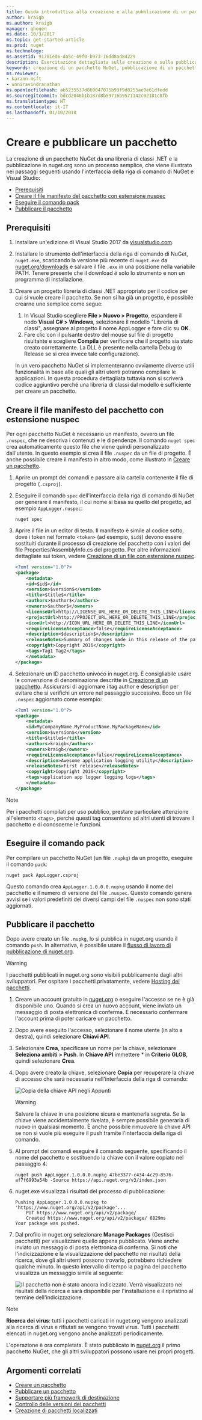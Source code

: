 ```yaml
---
title: Guida introduttiva alla creazione e alla pubblicazione di un pacchetto NuGet | Microsoft Docs
author: kraigb
ms.author: kraigb
manager: ghogen
ms.date: 10/3/2017
ms.topic: get-started-article
ms.prod: nuget
ms.technology: 
ms.assetid: 91781ed6-da5c-49f0-b973-16dd8ad84229
description: Esercitazione dettagliata sulla creazione e sulla pubblicazione di un pacchetto NuGet sia con l'interfaccia della riga di comando nuget.exe che con Visual Studio.
keywords: creazione di un pacchetto NuGet, pubblicazione di un pacchetto NuGet, esercitazione su NuGet
ms.reviewer:
- karann-msft
- unniravindranathan
ms.openlocfilehash: ab5235537d869047075b93f9d8255ae9e61dfedd
ms.sourcegitcommit: bdcd2046b1b187d8b59716b9571142c02181c8fb
ms.translationtype: HT
ms.contentlocale: it-IT
ms.lasthandoff: 01/10/2018
---
```

# <a name="create-and-publish-a-package"></a>Creare e pubblicare un pacchetto

La creazione di un pacchetto NuGet da una libreria di classi .NET e la pubblicazione in nuget.org sono un processo semplice, che viene illustrato nei passaggi seguenti usando l'interfaccia della riga di comando di NuGet e Visual Studio:

- [Prerequisiti](#install-pre-requisites)
- [Creare il file manifesto del pacchetto con estensione nuspec](#create-the-nuspec-package-manifest-file)
- [Eseguire il comando pack](#run-the-pack-command)
- [Pubblicare il pacchetto](#publish-the-package)

## <a name="pre-requisites"></a>Prerequisiti

1. Installare un'edizione di Visual Studio 2017 da [visualstudio.com](https://www.visualstudio.com/).

1. Installare lo strumento dell'interfaccia della riga di comando di NuGet, `nuget.exe`, scaricando la versione più recente di `nuget.exe` da [nuget.org/downloads](https://nuget.org/downloads) e salvare il file `.exe` in una posizione nella variabile PATH. Tenere presente che il download *è* solo lo strumento e non un programma di installazione.

1. Creare un progetto libreria di classi .NET appropriato per il codice per cui si vuole creare il pacchetto. Se non si ha già un progetto, è possibile crearne uno semplice come segue:
    1. In Visual Studio scegliere **File > Nuovo > Progetto**, espandere il nodo **Visual C# > Windows**, selezionare il modello "Libreria di classi", assegnare al progetto il nome AppLogger e fare clic su **OK**.
    1. Fare clic con il pulsante destro del mouse sul file di progetto risultante e scegliere **Compila** per verificare che il progetto sia stato creato correttamente. La DLL è presente nella cartella Debug (o Release se si crea invece tale configurazione).

    In un vero pacchetto NuGet si implementeranno ovviamente diverse utili funzionalità in base alle quali gli altri utenti potranno compilare le applicazioni. In questa procedura dettagliata tuttavia non si scriverà codice aggiuntivo perché una libreria di classi dal modello è sufficiente per creare un pacchetto.

## <a name="create-the-nuspec-package-manifest-file"></a>Creare il file manifesto del pacchetto con estensione nuspec

Per ogni pacchetto NuGet è necessario un manifesto, ovvero un file `.nuspec`, che ne descriva i contenuti e le dipendenze. Il comando `nuget spec` crea automaticamente questo file che viene quindi personalizzato dall'utente. In questo esempio si crea il file `.nuspec` da un file di progetto. È anche possibile creare il manifesto in altro modo, come illustrato in [Creare un pacchetto](../create-packages/creating-a-package.md).

1. Aprire un prompt dei comandi e passare alla cartella contenente il file di progetto (`.csproj`).

1. Eseguire il comando `spec` dell'interfaccia della riga di comando di NuGet per generare il manifesto, il cui nome si basa su quello del progetto, ad esempio `AppLogger.nuspec`:

    ```
    nuget spec
    ```

1. Aprire il file in un editor di testo. Il manifesto è simile al codice sotto, dove i token nel formato `<token>` (ad esempio, `$id$`) devono essere sostituiti durante il processo di creazione del pacchetto con i valori del file Properties/AssemblyInfo.cs del progetto. Per altre informazioni dettagliate sui token, vedere [Creazione di un file con estensione nuspec](../create-packages/creating-a-package.md#creating-the-nuspec-file).

    ```xml
    <?xml version="1.0"?>
    <package>
        <metadata>
        <id>$id$</id>
        <version>$version$</version>
        <title>$title$</title>
        <authors>$author$</authors>
        <owners>$author$</owners>
        <licenseUrl>http://LICENSE_URL_HERE_OR_DELETE_THIS_LINE</licenseUrl>
        <projectUrl>http://PROJECT_URL_HERE_OR_DELETE_THIS_LINE</projectUrl>
        <iconUrl>http://ICON_URL_HERE_OR_DELETE_THIS_LINE</iconUrl>
        <requireLicenseAcceptance>false</requireLicenseAcceptance>
        <description>$description$</description>
        <releaseNotes>Summary of changes made in this release of the package.</releaseNotes>
        <copyright>Copyright 2016</copyright>
        <tags>Tag1 Tag2</tags>
        </metadata>
    </package>
    ```

1. Selezionare un ID pacchetto univoco in nuget.org. È consigliabile usare le convenzione di denominazione descritte in [Creazione di un pacchetto](../create-packages/creating-a-package.md#choosing-a-unique-package-identifier-and-setting-the-version-number). Assicurarsi di aggiornare i tag author e description per evitare che si verifichi un errore nel passaggio successivo. Ecco un file `.nuspec` aggiornato come esempio:

    ```xml
    <?xml version="1.0"?>
    <package>
        <metadata>
        <id>MyCompanyName.MyProductName.MyPackageName</id>
        <version>$version$</version>
        <title>$title$</title>
        <authors>kraigb</authors>
        <owners>kraigb</owners>
        <requireLicenseAcceptance>false</requireLicenseAcceptance>
        <description>Awesome application logging utility</description>
        <releaseNotes>First release</releaseNotes>
        <copyright>Copyright 2016</copyright>
        <tags>application app logger logging logs</tags>
        </metadata>
    </package>
    ```

> [!Note]
> Per i pacchetti compilati per uso pubblico, prestare particolare attenzione all'elemento `<tags>`, perché questi tag consentono ad altri utenti di trovare il pacchetto e di conoscerne le funzioni.

## <a name="run-the-pack-command"></a>Eseguire il comando pack

Per compilare un pacchetto NuGet (un file `.nupkg`) da un progetto, eseguire il comando `pack`:

```
nuget pack AppLogger.csproj
```

Questo comando crea `AppLogger.1.0.0.0.nupkg` usando il nome del pacchetto e il numero di versione del file `.nuspec`. Questo comando genera avvisi se i valori predefiniti dei diversi campi del file `.nuspec` non sono stati aggiornati.

## <a name="publish-the-package"></a>Pubblicare il pacchetto

Dopo avere creato un file `.nupkg`, lo si pubblica in nuget.org usando il comando `push`. In alternativa, è possibile usare il [flusso di lavoro di pubblicazione di nuget.org](../create-packages/publish-a-package.md#publish-to-nugetorg).

> [!Warning]
> I pacchetti pubblicati in nuget.org sono visibili pubblicamente dagli altri sviluppatori. Per ospitare i pacchetti privatamente, vedere [Hosting dei pacchetti](../hosting-packages/overview.md).

1. Creare un account gratuito in [nuget.org](https://www.nuget.org/users/account/LogOn?returnUrl=%2F) o eseguire l'accesso se ne è già disponibile uno. Quando si crea un nuovo account, viene inviato un messaggio di posta elettronica di conferma. È necessario confermare l'account prima di poter caricare un pacchetto.

1. Dopo avere eseguito l'accesso, selezionare il nome utente (in alto a destra), quindi selezionare **Chiavi API**.

1. Selezionare **Crea**, specificare un nome per la chiave, selezionare **Seleziona ambiti > Push**. In **Chiave API** immettere * in **Criterio GLOB**, quindi selezionare **Crea**.

1. Dopo avere creato la chiave, selezionare **Copia** per recuperare la chiave di accesso che sarà necessaria nell'interfaccia della riga di comando:

    ![Copia della chiave API negli Appunti](media/QS_Create-02-APIKey.png)

    > [!Warning]
    > Salvare la chiave in una posizione sicura e mantenerla segreta. Se la chiave viene accidentalmente rivelata, è sempre possibile generarla di nuovo in qualsiasi momento. È anche possibile rimuovere la chiave API se non si vuole più eseguire il push tramite l'interfaccia della riga di comando.

1. Al prompt dei comandi eseguire il comando seguente, specificando il nome del pacchetto e sostituendo la chiave con il valore copiato nel passaggio 4:

    ```
    nuget push AppLogger.1.0.0.0.nupkg 47be3377-c434-4c29-8576-af7f6993a54b -Source https://api.nuget.org/v3/index.json
    ```

1. nuget.exe visualizza i risultati del processo di pubblicazione:

    ```
    Pushing AppLogger.1.0.0.0.nupkg to 'https://www.nuget.org/api/v2/package'...
        PUT https://www.nuget.org/api/v2/package/
        Created https://www.nuget.org/api/v2/package/ 6829ms
    Your package was pushed. 
    ```

1. Dal profilo in nuget.org selezionare **Manage Packages** (Gestisci pacchetti) per visualizzare quello appena pubblicato. Viene anche inviato un messaggio di posta elettronica di conferma. Si noti che l'indicizzazione e la visualizzazione del pacchetto nei risultati della ricerca, dove gli altri utenti possono trovarlo, potrebbero richiedere qualche minuto. In questo intervallo di tempo la pagina del pacchetto visualizza un messaggio simile al seguente:

    ![Il pacchetto non è stato ancora indicizzato. Verrà visualizzato nei risultati della ricerca e sarà disponibile per l'installazione e il ripristino al termine dell'indicizzazione.](media/QS_Create-03-NotIndexed.png)

> [!Note]
> **Ricerca dei virus**: tutti i pacchetti caricati in nuget.org vengono analizzati alla ricerca di virus e rifiutati se vengono trovati virus. Tutti i pacchetti elencati in nuget.org vengono anche analizzati periodicamente.

L'operazione è ora completata. È stato pubblicato in [nuget.org](https://www.nuget.org/) il primo pacchetto NuGet, che gli altri sviluppatori possono usare nei propri progetti.

## <a name="related-topics"></a>Argomenti correlati

- [Creare un pacchetto](../create-packages/creating-a-package.md)
- [Pubblicare un pacchetto](../create-packages/publish-a-package.md)
- [Supportare più framework di destinazione](../create-packages/supporting-multiple-target-frameworks.md)
- [Controllo delle versioni dei pacchetti](../reference/package-versioning.md)
- [Creazione di pacchetti localizzati](../create-packages/creating-localized-packages.md)

